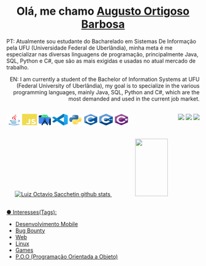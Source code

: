 <h1 align="center">
    Olá, me chamo 
    <a href="#">Augusto Ortigoso Barbosa</a>
  </h1>
  
   <p align="left">
    PT: Atualmente sou estudante do Bacharelado em Sistemas De Informação pela UFU (Universidade Federal de Uberlândia), minha meta é me especializar nas diversas linguagens de programação, principalmente Java, SQL, Python e C#, que são as mais exigidas e usadas no atual mercado de trabalho.
   
   <p align="right"> 
    EN: I am currently a student of the Bachelor of Information Systems at UFU (Federal University of Uberlândia), my goal is to specialize in the various programming languages, mainly Java, SQL, Python and C#, which are the most demanded and used in the current job market.

<div align="right" style="display: inline_block"> 

 </div > 

<div align="left" style="display: inline_block"><br>
  <img align="left" alt="Java" height="30" width="40" src="https://raw.githubusercontent.com/devicons/devicon/master/icons/java/java-original.svg">
  <img align="left" alt="Js" height="30" width="40" src="https://raw.githubusercontent.com/devicons/devicon/master/icons/javascript/javascript-plain.svg">
  <img align="left" alt="android" height="30" width="40" src="https://raw.githubusercontent.com/devicons/devicon/1119b9f84c0290e0f0b38982099a2bd027a48bf1/icons/androidstudio/androidstudio-original.svg">
  <img align="left" alt="VSCode" height="30" width="40" src="https://raw.githubusercontent.com/devicons/devicon/1119b9f84c0290e0f0b38982099a2bd027a48bf1/icons/vscode/vscode-original.svg">
  <img align="left" alt="Python" height="30" width="40" src="https://raw.githubusercontent.com/devicons/devicon/master/icons/python/python-original.svg">
  <img align="left" alt="C" height="30" width="40" src="https://raw.githubusercontent.com/devicons/devicon/1119b9f84c0290e0f0b38982099a2bd027a48bf1/icons/c/c-original.svg">
  <img align="left" alt="C++" height="30" width="40" src="https://raw.githubusercontent.com/devicons/devicon/1119b9f84c0290e0f0b38982099a2bd027a48bf1/icons/cplusplus/cplusplus-original.svg">
  <img align="left" alt="C#" height="30" width="40" src="https://raw.githubusercontent.com/devicons/devicon/1119b9f84c0290e0f0b38982099a2bd027a48bf1/icons/csharp/csharp-original.svg">
</div>
  
  <div align="right" > 
  <a href="#" target="_blank"><img src="https://img.shields.io/badge/Discord-7289DA?style=for-the-badge&logo=discord&logoColor=white" target="_blank"></a> 
  <a href = "#"><img src="https://img.shields.io/badge/-Gmail-%23333?style=for-the-badge&logo=gmail&logoColor=white" target="_blank"></a>
  <a href="#" target="_blank"><img src="https://img.shields.io/badge/-LinkedIn-%230077B5?style=for-the-badge&logo=linkedin&logoColor=white" target=" target="_blank"><https://www.linkedin.com/in/augusto-barbosa-769602194/>  
</div>
  
  ##
  
  <br clear="both">

<div align="center">  
  <img width="41%" height="150px" src="https://github-readme-stats.vercel.app/api?username=supp3rguto&show_icons=true&count_private=true&hide_border=true&title_color=8A2BE2&icon_color=8A2BE2&text_color=9932CC&bg_color=0a0c10" alt="Luiz Octavio Sacchetin github stats" /> 
  <img width="41%" height="150px" src="https://github-readme-stats.vercel.app/api/top-langs/?username=supp3rguto&layout=compact&hide_border=true&title_color=8A2BE2&text_color=9932CC&bg_color=0a0c10" />
</div>

  
  ##

● Interesses(Tags):

* Desenvolvimento Mobile
* Bug Bounty
* Web
* Linux
* Games
* P.O.O (Programação Orientada a Objeto)
